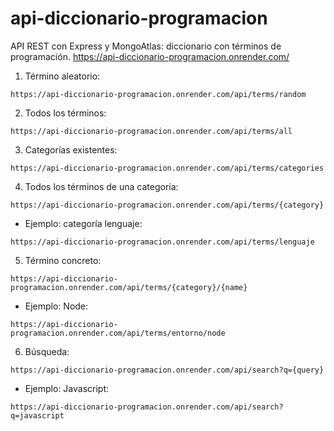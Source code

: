 # api-diccionario-programacion
API REST con Express y MongoAtlas: diccionario con términos de programación.
https://api-diccionario-programacion.onrender.com/

1. Término aleatorio:
```
https://api-diccionario-programacion.onrender.com/api/terms/random
```
2. Todos los términos:
```
https://api-diccionario-programacion.onrender.com/api/terms/all
```
3. Categorías existentes:
```
https://api-diccionario-programacion.onrender.com/api/terms/categories
```
4. Todos los términos de una categoría:
```
https://api-diccionario-programacion.onrender.com/api/terms/{category}
```
- Ejemplo: categoría lenguaje:
```
https://api-diccionario-programacion.onrender.com/api/terms/lenguaje
```
5. Término concreto:
```
https://api-diccionario-programacion.onrender.com/api/terms/{category}/{name}
```
- Ejemplo: Node:
```
https://api-diccionario-programacion.onrender.com/api/terms/entorno/node
```
6. Búsqueda:
```
https://api-diccionario-programacion.onrender.com/api/search?q={query}
```
- Ejemplo: Javascript:
```
https://api-diccionario-programacion.onrender.com/api/search?q=javascript
```